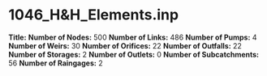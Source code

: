 # 1046_H&H_Elements.inp
**Title:** 
**Number of Nodes:** 500
**Number of Links:** 486
**Number of Pumps:** 4
**Number of Weirs:** 30
**Number of Orifices:** 22
**Number of Outfalls:** 22
**Number of Storages:** 2
**Number of Outlets:** 0
**Number of Subcatchments:** 56
**Number of Raingages:** 2
